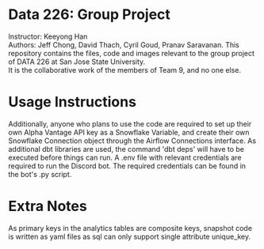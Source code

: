 # Data 226: Group Project
Instructor: Keeyong Han  
Authors: Jeff Chong, David Thach, Cyril Goud, Pranav Saravanan. 
This repository contains the files, code and images relevant to the group project of DATA 226 at San Jose State University.  
It is the collaborative work of the members of Team 9, and no one else.


# Usage Instructions
Additionally, anyone who plans to use the code are required to set up their own Alpha Vantage API key as a Snowflake Variable, and create their own Snowflake Connection object through the Airflow Connections interface.
As additional dbt libraries are used, the command 'dbt deps' will have to be executed before things can run.
A .env file with relevant credentials are required to run the Discord bot. The required credentials can be found in the bot's .py script.

# Extra Notes
As primary keys in the analytics tables are composite keys, snapshot code is written as yaml files as sql can only support single attribute unique_key.
